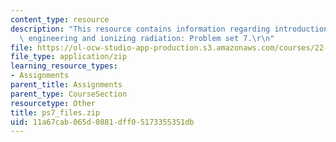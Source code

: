 ```yaml
---
content_type: resource
description: "This resource contains information regarding introduction to nuclear\
  \ engineering and ionizing radiation: Problem set 7.\r\n"
file: https://ol-ocw-studio-app-production.s3.amazonaws.com/courses/22-01-introduction-to-nuclear-engineering-and-ionizing-radiation-fall-2016/11a67cab065d0881dff05173355351db_ps7_files.zip
file_type: application/zip
learning_resource_types:
- Assignments
parent_title: Assignments
parent_type: CourseSection
resourcetype: Other
title: ps7_files.zip
uid: 11a67cab-065d-0881-dff0-5173355351db
---
```

